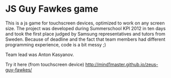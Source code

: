 JS Guy Fawkes game
===============

This is a js game for touchscreen devices, optimized to work on any screen size.
The project was developed during Summerschool KPI 2012 in ten days and took the first place judged by Samsung representatives and tutors from Sweden.
Because of deadline and the fact that team members had different programming experience, code is a bit messy ;)

Team lead was Anton Kasyanov.

Try it here (from touchscreen device) http://mind1master.github.io/zeus-guy-fawkes/

